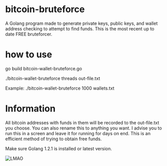 # bitcoin-bruteforce
A Golang program made to generate private keys, public keys, and wallet address checking to attempt to find funds. This is the most recent up to date FREE bruteforcer.

# how to use

go build bitcoin-wallet-bruteforce.go

./bitcoin-wallet-bruteforce threads out-file.txt

Example: ./bitcoin-wallet-bruteforce 1000 wallets.txt

# Information

All bitcoin addresses with funds in them will be recorded to the out-file.txt you choose. You can also rename this to anything you want. I advise you to run this in a screen and leave it for running for days on end. This is an efficient method of trying to obtain free funds.

Make sure Golang 1.2.1 is installed or latest version.

![LMAO](https://github.com/v0rl0x/bitcoin-bruteforce/assets/148959415/9f5cc5e5-0161-4554-ba45-f17a85324543)
